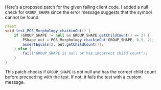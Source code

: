 Here's a proposed patch for the given failing client code. I added a null check for `GROUP_SHAPE` since the error message suggests that the symbol cannot be found.

```java
@Test
void test_PGS_Morphology_chaikinCut() {
    if (GROUP_SHAPE != null && GROUP_SHAPE.getChildCount() == 2) {
        PShape out = PGS_Morphology.chaikinCut(GROUP_SHAPE, 0.5, 2);
        assertEquals(2, out.getChildCount());
    } else {
        fail("GROUP_SHAPE is null or has incorrect child count");
    }
}
```

This patch checks if `GROUP_SHAPE` is not null and has the correct child count before proceeding with the test. If not, it fails the test with a custom message.